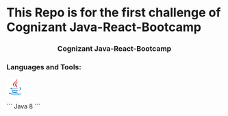 # This Repo is for the first challenge of Cognizant Java-React-Bootcamp

<h3 align="center">Cognizant Java-React-Bootcamp</h3>

 

<h3 align="left">Languages and Tools:</h3>
<p align="left"> <a href="https://www.java.com" target="_blank"> <img src="https://raw.githubusercontent.com/devicons/devicon/master/icons/java/java-original.svg" alt="java" width="40" height="40"/> </a> </p>
```
Java 8
```

